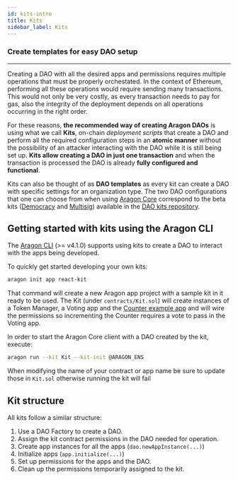 ```yaml
---
id: kits-intro
title: Kits
sidebar_label: Kits
---
```


### Create templates for easy DAO setup
---

Creating a DAO with all the desired apps and permissions requires multiple operations that must be properly orchestated. In the context of Ethereum, performing all these operations would require sending many transactions. This would not only be very costly, as every transaction needs to pay for gas, also the integrity of the deployment depends on all operations occurring in the right order.

For these reasons, **the recommended way of creating Aragon DAOs** is using what we call **Kits**, on-chain *deployment scripts* that create a DAO and perform all the required configuration steps in an **atomic manner** without the possibility of an attacker interacting with the DAO while it is still being set up. **Kits allow creating a DAO in just one transaction** and when the transaction is processed the DAO is already **fully configured and functional**.

Kits can also be thought of as **DAO templates** as every kit can create a DAO with specific settings for an organization type. The two DAO configurations that one can choose from when using [Aragon Core](http://app.aragon.org) correspond to the beta kits ([Democracy](https://github.com/aragon/dao-kits/blob/master/kits/beta/contracts/DemocracyTemplate.sol) and [Multisig](https://github.com/aragon/dao-kits/blob/master/kits/beta/contracts/MultisigTemplate.sol)) available in the [DAO kits repository](https://github.com/aragon/dao-kits).

## Getting started with kits using the Aragon CLI

The [Aragon CLI](/docs/cli-usage.html) (>= v4.1.0) supports using kits to create a DAO to interact with the apps being developed.

To quickly get started developing your own kits:

```sh
aragon init app react-kit
```

That command will create a new Aragon app project with a sample kit in it ready to be used. The Kit (under `contracts/Kit.sol`) will create instances of a Token Manager, a Voting app and the [Counter example app](/docs/tutorial.html) and will wire the permissions so incrementing the Counter requires a vote to pass in the Voting app.

In order to start the Aragon Core client with a DAO created by the kit, execute:
```sh
aragon run --kit Kit --kit-init @ARAGON_ENS
```

When modifying the name of your contract or app name be sure to update those in `Kit.sol` otherwise running the kit will fail

## Kit structure

All kits follow a similar structure:

1. Use a DAO Factory to create a DAO.
2. Assign the kit contract permissions in the DAO needed for operation.
3. Create app instances for all the apps (`dao.newAppInstance(...)`)
4. Initialize apps (`app.initialize(...)`)
5. Set up permissions for the apps and the DAO.
6. Clean up the permissions temporarily assigned to the kit.
